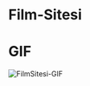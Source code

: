 # Film-Sitesi

# GIF
![FilmSitesi-GIF](https://github.com/gokceksinan/Film-Sitesi/assets/140621718/cb7e1c94-3e66-41ad-98b8-e91c17ca27ef)

